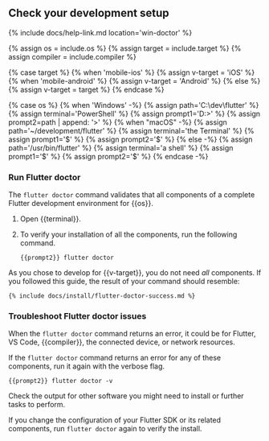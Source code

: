 ## Check your development setup

{% include docs/help-link.md location='win-doctor' %}

{% assign os = include.os %}
{% assign target = include.target %}
{% assign compiler = include.compiler %}

{% case target %}
{% when 'mobile-ios' %}
   {% assign v-target = 'iOS' %}
{% when 'mobile-android' %}
   {% assign v-target = 'Android' %}
{% else %}
   {% assign v-target = target %}
{% endcase %}

{% case os %}
{% when 'Windows' -%}
   {% assign path='C:\dev\flutter' %}
   {% assign terminal='PowerShell' %}
   {% assign prompt1='D:>' %}
   {% assign prompt2=path | append: '>' %}
{% when "macOS" -%}
   {% assign path='~/development/flutter' %}
   {% assign terminal='the Terminal' %}
   {% assign prompt1='$' %}
   {% assign prompt2='$' %}
{% else -%}
   {% assign path='/usr/bin/flutter' %}
   {% assign terminal='a shell' %}
   {% assign prompt1='$' %}
   {% assign prompt2='$' %}
{% endcase -%}

### Run Flutter doctor

The `flutter doctor` command validates that all components of a
complete Flutter development environment for {{os}}.

1. Open {{terminal}}.

1. To verify your installation of all the components,
   run the following command.

   ```terminal
   {{prompt2}} flutter doctor
   ```

As you chose to develop for {{v-target}},
you do not need _all_ components.
If you followed this guide, the result of your command should resemble:

```terminal
{% include docs/install/flutter-doctor-success.md %}
```

### Troubleshoot Flutter doctor issues

When the `flutter doctor` command returns an error, it could be for Flutter,
VS Code, {{compiler}}, the connected device, or network resources.

If the `flutter doctor` command returns an error for any of these components,
run it again with the verbose flag.

```terminal
{{prompt2}} flutter doctor -v
```

Check the output for other software you might need to install
or further tasks to perform.

If you change the configuration of your Flutter SDK or its related components,
run `flutter doctor` again to verify the install.
